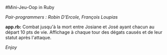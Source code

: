 #Mini-Jeu-Oop in Ruby  

*Pair-programmers : Robin D'Ercole, François Loupias*  

**app.rb:** Combat jusqu'à la mort entre Josiane et José ayant chacun au départ 10 pts de vie. Affichage à chaque tour des dégats causés et de leur statut après l'attaque.



*Enjoy*

